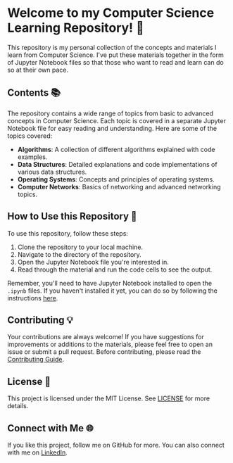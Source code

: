 # Welcome to my Computer Science Learning Repository! 👋

This repository is my personal collection of the concepts and materials I learn from Computer Science. I've put these materials together in the form of Jupyter Notebook files so that those who want to read and learn can do so at their own pace.

## Contents 📚

The repository contains a wide range of topics from basic to advanced concepts in Computer Science. Each topic is covered in a separate Jupyter Notebook file for easy reading and understanding. Here are some of the topics covered:

- **Algorithms**: A collection of different algorithms explained with code examples.
- **Data Structures**: Detailed explanations and code implementations of various data structures.
- **Operating Systems**: Concepts and principles of operating systems.
- **Computer Networks**: Basics of networking and advanced networking topics.

## How to Use this Repository 🚀

To use this repository, follow these steps:

1. Clone the repository to your local machine.
2. Navigate to the directory of the repository.
3. Open the Jupyter Notebook file you're interested in.
4. Read through the material and run the code cells to see the output.

Remember, you'll need to have Jupyter Notebook installed to open the `.ipynb` files. If you haven't installed it yet, you can do so by following the instructions [here](https://jupyter.org/install.html).

## Contributing 💡

Your contributions are always welcome! If you have suggestions for improvements or additions to the materials, please feel free to open an issue or submit a pull request. Before contributing, please read the [Contributing Guide](CONTRIBUTING.md).

## License 📄

This project is licensed under the MIT License. See [LICENSE](LICENSE) for more details.

## Connect with Me 🌐

If you like this project, follow me on GitHub for more. You can also connect with me on [LinkedIn](linkedin.com/in/alireza-mahdizadeh-275215292).

